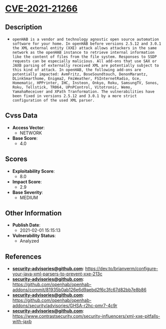 
# [CVE-2021-21266](https://dev.to/brianverm/configure-your-java-xml-parsers-to-prevent-xxe-213c)

## Description

- `openHAB is a vendor and technology agnostic open source automation software for your home. In openHAB before versions 2.5.12 and 3.0.1 the XML external entity (XXE) attack allows attackers in the same network as the openHAB instance to retrieve internal information like the content of files from the file system. Responses to SSDP requests can be especially malicious. All add-ons that use SAX or JAXB parsing of externally received XML are potentially subject to this kind of attack. In openHAB, the following add-ons are potentially impacted: AvmFritz, BoseSoundtouch, DenonMarantz, DLinkSmarthome, Enigma2, FmiWeather, FSInternetRadio, Gce, Homematic, HPPrinter, IHC, Insteon, Onkyo, Roku, SamsungTV, Sonos, Roku, Tellstick, TR064, UPnPControl, Vitotronic, Wemo, YamahaReceiver and XPath Tranformation. The vulnerabilities have been fixed in versions 2.5.12 and 3.0.1 by a more strict configuration of the used XML parser.`

## Cvss Data

- **Access Vector**:
  - NETWORK
- **Base Score**:
  - 4.0

## Scores

- **Exploitability Score**:
  - 8.0
- **Impact Score**:
  - 2.9
- **Base Severity**:
  - MEDIUM

## Other Information

- **Publish Date**:
  - 2021-02-01 15:15:13
- **Vulnerability Status**:
  - Analyzed

## References

- **security-advisories@github.com**: https://dev.to/brianverm/configure-your-java-xml-parsers-to-prevent-xxe-213c
- **security-advisories@github.com**: https://github.com/openhab/openhab-addons/commit/81935b0ab126e6d9aebd2f6c3fc67d82bb7e8b86
- **security-advisories@github.com**: https://github.com/openhab/openhab-addons/security/advisories/GHSA-r2hc-pmr7-4c9r
- **security-advisories@github.com**: https://www.contrastsecurity.com/security-influencers/xml-xxe-pitfalls-with-jaxb

